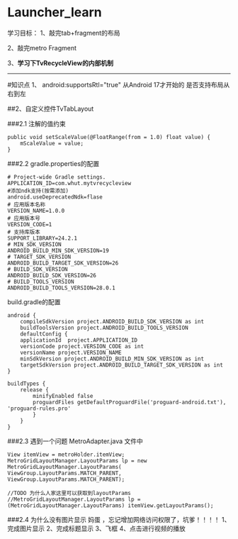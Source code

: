 # Launcher_learn
学习目标：
1、敲完tab+fragment的布局

2、敲完metro Fragment

3、**学习下TvRecycleView的内部机制**





----------

#知识点
1、  android:supportsRtl="true"
从Android 17才开始的 是否支持布局从右到左

##2、自定义控件TvTabLayout

###2.1  注解的值约束
    
    public void setScaleValue(@FloatRange(from = 1.0) float value) {
    	mScaleValue = value;
    }


###2.2 gradle.properties的配置
    
    # Project-wide Gradle settings.
    APPLICATION_ID=com.whut.mytvrecycleview
    #添加ndk支持(按需添加)
    android.useDeprecatedNdk=flase
    # 应用版本名称
    VERSION_NAME=1.0.0
    # 应用版本号
    VERSION_CODE=1
    # 支持库版本
    SUPPORT_LIBRARY=24.2.1
    # MIN_SDK_VERSION
    ANDROID_BUILD_MIN_SDK_VERSION=19
    # TARGET_SDK_VERSION
    ANDROID_BUILD_TARGET_SDK_VERSION=26
    # BUILD_SDK_VERSION
    ANDROID_BUILD_SDK_VERSION=26
    # BUILD_TOOLS_VERSION
    ANDROID_BUILD_TOOLS_VERSION=28.0.1
    
build.gradle的配置

    android {
	    compileSdkVersion project.ANDROID_BUILD_SDK_VERSION as int
	    buildToolsVersion project.ANDROID_BUILD_TOOLS_VERSION
	    defaultConfig {
	    applicationId  project.APPLICATION_ID
	    versionCode project.VERSION_CODE as int
	    versionName project.VERSION_NAME
	    minSdkVersion project.ANDROID_BUILD_MIN_SDK_VERSION as int
	    targetSdkVersion project.ANDROID_BUILD_TARGET_SDK_VERSION as int
    }

    buildTypes {
	    release {
		    minifyEnabled false
		    proguardFiles getDefaultProguardFile('proguard-android.txt'), 'proguard-rules.pro'
	    	}
    	}
    }
    

###2.3 遇到一个问题
MetroAdapter.java 文件中
    
    View itemView = metroHolder.itemView;
    MetroGridLayoutManager.LayoutParams lp = new MetroGridLayoutManager.LayoutParams(
    ViewGroup.LayoutParams.MATCH_PARENT,
    ViewGroup.LayoutParams.MATCH_PARENT);

    //TODO 为什么人家这里可以获取到layoutParams
    //MetroGridLayoutManager.LayoutParams lp = (MetroGridLayoutManager.LayoutParams) itemView.getLayoutParams();





###2.4 为什么没有图片显示   妈蛋 ，忘记增加网络访问权限了，坑爹！！！！
1、完成图片显示
2、完成标题显示
3、飞框
4、点击进行视频的播放